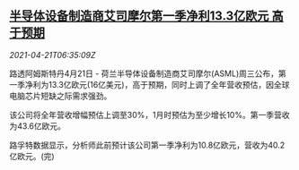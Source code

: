 <!--1618988462000-->
[半导体设备制造商艾司摩尔第一季净利13.3亿欧元 高于预期](https://cn.reuters.com/article/asml-profit-0421-wedn-idCNKBS2C80O3)
------

<div><i>2021-04-21T06:35:09Z</i></div><p>路透阿姆斯特丹4月21日 - 荷兰半导体设备制造商艾司摩尔(ASML)周三公布，第一季净利为13.3亿欧元(16亿美元)，高于预期，同时上调了全年营收预估，因全球电脑芯片短缺之际需求强劲。</p><p>该公司将全年营收增幅预估上调至30%，1月时预估为至少增长10%。第一季营收为43.6亿欧元。</p><p>路孚特数据显示，分析师此前预计该公司第一季净利为10.8亿欧元，营收为40.2亿欧元。(完)</p>
